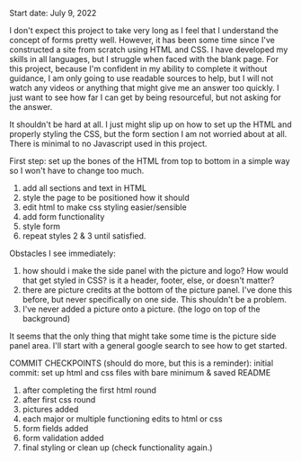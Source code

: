 Start date: July 9, 2022

I don't expect this project to take very long as I feel that I understand the concept of forms pretty well. However, it has been some time since I've constructed a site from scratch using HTML and CSS. I have developed my skills in all languages, but I struggle when faced with the blank page. For this project, because I'm confident in my ability to complete it without guidance, I am only going to use readable sources to help, but I will not watch any videos or anything that might give me an answer too quickly. I just want to see how far I can get by being resourceful, but not asking for the answer. 

It shouldn't be hard at all. I just might slip up on how to set up the HTML and properly styling the CSS, but the form section I am not worried about at all. There is minimal to no Javascript used in this project. 

First step: set up the bones of the HTML from top to bottom in a simple way so I won't have to change too much. 
1) add all sections and text in HTML
2) style the page to be positioned how it should
3) edit html to make css styling easier/sensible
4) add form functionality
5) style form
6) repeat styles 2 & 3 until satisfied.

Obstacles I see immediately:
1) how should i make the side panel with the picture and logo? How would that get styled in CSS? is it a header, footer, else, or doesn't matter?
2) there are picture credits at the bottom of the picture panel. I've done this before, but never specifically on one side. This shouldn't be a problem.
3) I've never added a picture onto a picture. (the logo on top of the background)

It seems that the only thing that might take some time is the picture side panel area. I'll start with a general google search to see how to get started.

COMMIT CHECKPOINTS (should do more, but this is a reminder):
initial commit: set up html and css files with bare minimum & saved README
1) after completing the first html round
2) after first css round
3) pictures added
3) each major or multiple functioning edits to html or css
4) form fields added
5) form validation added
6) final styling or clean up (check functionality again.)